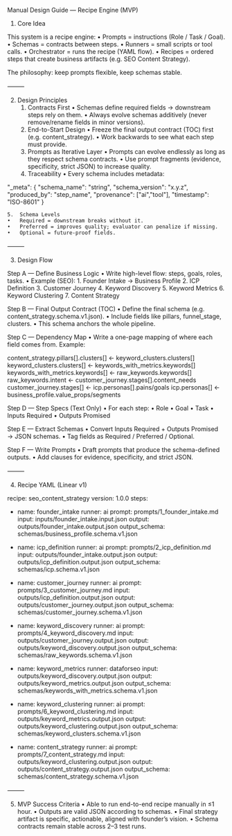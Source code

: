 Manual Design Guide — Recipe Engine (MVP)

1. Core Idea

This system is a recipe engine:
	•	Prompts = instructions (Role / Task / Goal).
	•	Schemas = contracts between steps.
	•	Runners = small scripts or tool calls.
	•	Orchestrator = runs the recipe (YAML flow).
	•	Recipes = ordered steps that create business artifacts (e.g. SEO Content Strategy).

The philosophy: keep prompts flexible, keep schemas stable.

⸻

2. Design Principles
	1.	Contracts First
	•	Schemas define required fields → downstream steps rely on them.
	•	Always evolve schemas additively (never remove/rename fields in minor versions).
	2.	End-to-Start Design
	•	Freeze the final output contract (TOC) first (e.g. content_strategy).
	•	Work backwards to see what each step must provide.
	3.	Prompts as Iterative Layer
	•	Prompts can evolve endlessly as long as they respect schema contracts.
	•	Use prompt fragments (evidence, specificity, strict JSON) to increase quality.
	4.	Traceability
	•	Every schema includes metadata:

"_meta": {
  "schema_name": "string",
  "schema_version": "x.y.z",
  "produced_by": "step_name",
  "provenance": ["ai","tool"],
  "timestamp": "ISO-8601"
}


	5.	Schema Levels
	•	Required = downstream breaks without it.
	•	Preferred = improves quality; evaluator can penalize if missing.
	•	Optional = future-proof fields.

⸻

3. Design Flow

Step A — Define Business Logic
	•	Write high-level flow: steps, goals, roles, tasks.
	•	Example (SEO):
	1.	Founder Intake → Business Profile
	2.	ICP Definition
	3.	Customer Journey
	4.	Keyword Discovery
	5.	Keyword Metrics
	6.	Keyword Clustering
	7.	Content Strategy

Step B — Final Output Contract (TOC)
	•	Define the final schema (e.g. content_strategy.schema.v1.json).
	•	Include fields like pillars, funnel_stage, clusters.
	•	This schema anchors the whole pipeline.

Step C — Dependency Map
	•	Write a one-page mapping of where each field comes from. Example:

content_strategy.pillars[].clusters[] ← keyword_clusters.clusters[]
keyword_clusters.clusters[]           ← keywords_with_metrics.keywords[]
keywords_with_metrics.keywords[]      ← raw_keywords.keywords[]
raw_keywords.intent                   ← customer_journey.stages[].content_needs
customer_journey.stages[]             ← icp.personas[].pains/goals
icp.personas[]                        ← business_profile.value_props/segments



Step D — Step Specs (Text Only)
	•	For each step:
	•	Role
	•	Goal
	•	Task
	•	Inputs Required
	•	Outputs Promised

Step E — Extract Schemas
	•	Convert Inputs Required + Outputs Promised → JSON schemas.
	•	Tag fields as Required / Preferred / Optional.

Step F — Write Prompts
	•	Draft prompts that produce the schema-defined outputs.
	•	Add clauses for evidence, specificity, and strict JSON.

⸻

4. Recipe YAML (Linear v1)

recipe: seo_content_strategy
version: 1.0.0
steps:
  - name: founder_intake
    runner: ai
    prompt: prompts/1_founder_intake.md
    input: inputs/founder_intake.input.json
    output: outputs/founder_intake.output.json
    output_schema: schemas/business_profile.schema.v1.json

  - name: icp_definition
    runner: ai
    prompt: prompts/2_icp_definition.md
    input: outputs/founder_intake.output.json
    output: outputs/icp_definition.output.json
    output_schema: schemas/icp.schema.v1.json

  - name: customer_journey
    runner: ai
    prompt: prompts/3_customer_journey.md
    input: outputs/icp_definition.output.json
    output: outputs/customer_journey.output.json
    output_schema: schemas/customer_journey.schema.v1.json

  - name: keyword_discovery
    runner: ai
    prompt: prompts/4_keyword_discovery.md
    input: outputs/customer_journey.output.json
    output: outputs/keyword_discovery.output.json
    output_schema: schemas/raw_keywords.schema.v1.json

  - name: keyword_metrics
    runner: dataforseo
    input: outputs/keyword_discovery.output.json
    output: outputs/keyword_metrics.output.json
    output_schema: schemas/keywords_with_metrics.schema.v1.json

  - name: keyword_clustering
    runner: ai
    prompt: prompts/6_keyword_clustering.md
    input: outputs/keyword_metrics.output.json
    output: outputs/keyword_clustering.output.json
    output_schema: schemas/keyword_clusters.schema.v1.json

  - name: content_strategy
    runner: ai
    prompt: prompts/7_content_strategy.md
    input: outputs/keyword_clustering.output.json
    output: outputs/content_strategy.output.json
    output_schema: schemas/content_strategy.schema.v1.json


⸻

5. MVP Success Criteria
	•	Able to run end-to-end recipe manually in ≤1 hour.
	•	Outputs are valid JSON according to schemas.
	•	Final strategy artifact is specific, actionable, aligned with founder’s vision.
	•	Schema contracts remain stable across 2–3 test runs.

